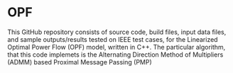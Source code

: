 # OPF
This GitHub repository consists of source code, build files, input data files, and sample outputs/results tested on IEEE test cases, for the Linearized Optimal Power Flow (OPF)
model, written in C++. The particular algorithm, that this code implemets is the Alternating Direction Method of Multipliers (ADMM) based Proximal Message Passing (PMP)
